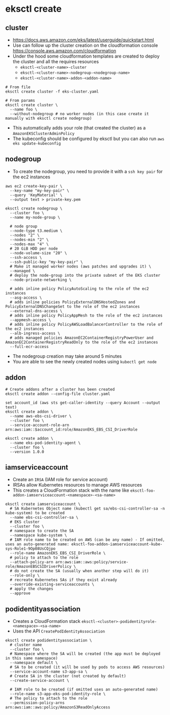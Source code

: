 # eksctl create

## cluster

- <https://docs.aws.amazon.com/eks/latest/userguide/quickstart.html>
- Use can follow up the cluster creation on the cloudformation console <https://console.aws.amazon.com/cloudformation>
- Under the hood some cloudformation templates are created to deploy the cluster and all the requires resources
  - `eksctl-<cluster-name>-cluster`
  - `eksctl-<cluster-name>-nodegroup-<nodegroup-name>`
  - `eksctl-<cluster-name>-addon-<addon-name>`

```shell
# From file
eksctl create cluster -f eks-cluster.yaml

# From params
eksctl create cluster \
  --name foo \
  --without-nodegroup # no worker nodes (in this case create it manually with eksctl create nodegroup)
```

- This automatically adds your role (that created the cluster) as a `AmazonEKSClusterAdminPolicy`
- The kubeconfig should be configured by eksctl but you can also run `aws eks update-kubeconfig`

## nodegroup

- To create the nodegroup, you need to provide it with a `ssh key pair` for the ec2 instances

```shell
aws ec2 create-key-pair \
  --key-name "my-key-pair" \
  --query 'KeyMaterial' \
  --output text > private-key.pem
```

```shell
eksctl create nodegroup \
  --cluster foo \
  --name my-node-group \

  # node group
  --node-type t3.medium \
  --nodes "2" \
  --nodes-min "2" \
  --nodes-max "4" \
  # 20 GiB HDD per node
  --node-volume-size "20" \
  --ssh-access \
  --ssh-public-key "my-key-pair" \
  # Make it managed worker nodes (aws patches and upgrades it) \
  --managed \
  # deploy the node-group into the private subnet of the EKS cluster
  --node-private-networking \

  # adds inline policy PolicyAutoScaling to the role of the ec2 instances
  --asg-access \
  # adds inline policies PolicyExternalDNSHostedZones and PolicyExternalDNSChangeSet to the role of the ec2 instances
  --external-dns-access \
  # adds inline policy PolicyAppMesh to the role of the ec2 instances
  --appmesh-access \
  # adds inline policy PolicyAWSLoadBalancerController to the role of the ec2 instances
  --alb-ingress-access \
  # adds managed policies AmazonEC2ContainerRegistryPowerUser and AmazonEC2ContainerRegistryReadOnly to the role of the ec2 instances
  --full-ecr-access
```

- The nodegroup creation may take around 5 minutes
- You are able to see the newly created nodes using `kubectl get node`

## addon

```shell
# Create addons after a cluster has been created
eksctl create addon --config-file cluster.yaml
```

```shell
set account_id (aws sts get-caller-identity --query Account --output text)
eksctl create addon \
  --name aws-ebs-csi-driver \
  --cluster foo \
  --service-account-role-arn arn:aws:iam::$account_id:role/AmazonEKS_EBS_CSI_DriverRole

eksctl create addon \
  --name eks-pod-identity-agent \
  --cluster foo \
  --version 1.0.0
```

## iamserviceaccount

- Create an `IRSA` (IAM role for service account)
- IRSAs allow Kubernetes resources to manage AWS resources
- This creates a CloudFormation stack with the name like `eksctl-foo-addon-iamserviceaccount-<namespace>-<sa-name>`

```shell
eksctl create iamserviceaccount \
  # SA Kubernetes Object name (kubectl get sa/ebs-csi-controller-sa -n kube-system) to be created
  --name ebs-csi-controller-sa \
  # EKS cluster
  --cluster foo \
  # namespace to create the SA
  --namespace kube-system \
  # IAM role name to be created on AWS (can be any name) - If omitted, uses an auto-generated name: eksctl-foo-addon-iamserviceaccount-kube-sys-Role1-9Op08UsCQjpo
  --role-name AmazonEKS_EBS_CSI_DriverRole \
  # policy to attach to the role
  --attach-policy-arn arn:aws:iam::aws:policy/service-role/AmazonEBSCSIDriverPolicy \
  # do not create the SA (usually when another step will do it)
  --role-only \
  # recreate Kubernetes SAs if they exist already
  --override-existing-serviceaccounts \
  # apply the changes
  --approve
```

## podidentityassociation

- Creates a CloudFormation stack `eksctl-<cluster>-podidentityrole-<namespace>-<sa-name>`
- Uses the API `CreatePodIdentityAssociation`

```shell
eksctl create podidentityassociation \
  # cluster name
  --cluster foo \
  # Namespace where the SA will be created (the app must be deployed in this same namespace)
  --namespace default \
  # SA to be created (it will be used by pods to access AWS resources)
  --service-account-name s3-app-sa \
  # Create SA in the cluster (not created by default)
  --create-service-account \

  # IAM role to be created (if omitted uses an auto-generated name)
  --role-name s3-app-eks-pod-identity-role \
  # The policy to attach to the role
  --permission-policy-arns arn:aws:iam::aws:policy/AmazonS3ReadOnlyAccess
```

